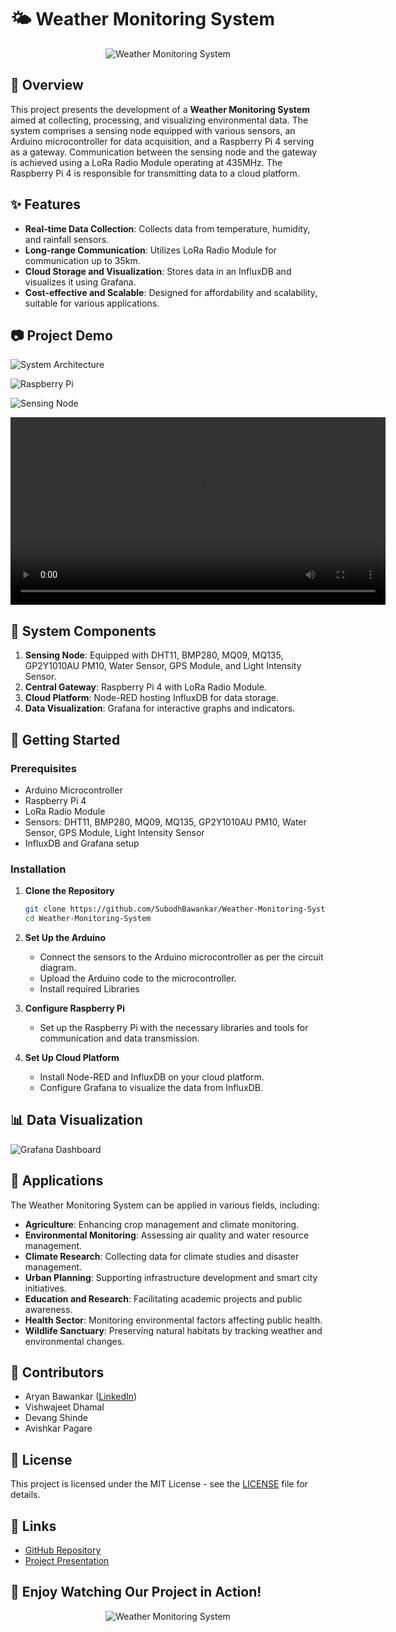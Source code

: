 # 🌤️ Weather Monitoring System
<p align="center">
  <img src="images/Banner.png" alt="Weather Monitoring System">
</p>


## 📜 Overview
This project presents the development of a **Weather Monitoring System** aimed at collecting, processing, and visualizing environmental data. The system comprises a sensing node equipped with various sensors, an Arduino microcontroller for data acquisition, and a Raspberry Pi 4 serving as a gateway. Communication between the sensing node and the gateway is achieved using a LoRa Radio Module operating at 435MHz. The Raspberry Pi 4 is responsible for transmitting data to a cloud platform.

## ✨ Features
- **Real-time Data Collection**: Collects data from temperature, humidity, and rainfall sensors.
- **Long-range Communication**: Utilizes LoRa Radio Module for communication up to 35km.
- **Cloud Storage and Visualization**: Stores data in an InfluxDB and visualizes it using Grafana.
- **Cost-effective and Scalable**: Designed for affordability and scalability, suitable for various applications.

## 📷 Project Demo
![System Architecture](images/System%20Architecture.png)

![Raspberry Pi](images/RPi%204.png)

![Sensing Node](images/Sensing%20Node.png)

<p align="center">
  <video width="600" controls>
    <source src="video/weather-monitoring-demo.mp4" type="video/mp4">
    Your browser does not support the video tag.
  </video>
</p>

## 🔧 System Components
1. **Sensing Node**: Equipped with DHT11, BMP280, MQ09, MQ135, GP2Y1010AU PM10, Water Sensor, GPS Module, and Light Intensity Sensor.
2. **Central Gateway**: Raspberry Pi 4 with LoRa Radio Module.
3. **Cloud Platform**: Node-RED hosting InfluxDB for data storage.
4. **Data Visualization**: Grafana for interactive graphs and indicators.

## 🚀 Getting Started
### Prerequisites
- Arduino Microcontroller
- Raspberry Pi 4
- LoRa Radio Module
- Sensors: DHT11, BMP280, MQ09, MQ135, GP2Y1010AU PM10, Water Sensor, GPS Module, Light Intensity Sensor
- InfluxDB and Grafana setup

### Installation
1. **Clone the Repository**
    ```sh
    git clone https://github.com/SubodhBawankar/Weather-Monitoring-System.git
    cd Weather-Monitoring-System
    ```

2. **Set Up the Arduino**
    - Connect the sensors to the Arduino microcontroller as per the circuit diagram.
    - Upload the Arduino code to the microcontroller.
    - Install required Libraries 

3. **Configure Raspberry Pi**
    - Set up the Raspberry Pi with the necessary libraries and tools for communication and data transmission.

4. **Set Up Cloud Platform**
    - Install Node-RED and InfluxDB on your cloud platform.
    - Configure Grafana to visualize the data from InfluxDB.

## 📊 Data Visualization
![Grafana Dashboard](images/Dashbboard.png)

## 🌱 Applications
The Weather Monitoring System can be applied in various fields, including:

- **Agriculture**: Enhancing crop management and climate monitoring.
- **Environmental Monitoring**: Assessing air quality and water resource management.
- **Climate Research**: Collecting data for climate studies and disaster management.
- **Urban Planning**: Supporting infrastructure development and smart city initiatives.
- **Education and Research**: Facilitating academic projects and public awareness.
- **Health Sector**: Monitoring environmental factors affecting public health.
- **Wildlife Sanctuary**: Preserving natural habitats by tracking weather and environmental changes.


## 👥 Contributors
- Aryan Bawankar ([LinkedIn](https://www.linkedin.com/in/aryan-bawankar-306689232))
- Vishwajeet Dhamal
- Devang Shinde
- Avishkar Pagare

## 📄 License
This project is licensed under the MIT License - see the [LICENSE](LICENSE) file for details.

## 🔗 Links
- [GitHub Repository](https://github.com/SubodhBawankar/Weather-Monitoring-System)
- [Project Presentation](https://www.canva.com/design/DAGFUJI9nvk/QkDwIP95_CrYRvoDrs2_Bg/edit?utm_content=DAGFUJI9nvk&utm_campaign=designshare&utm_medium=link2&utm_source=sharebutton)

## 🎉 Enjoy Watching Our Project in Action!
<p align="center">
  <img src="https://i.giphy.com/media/v1.Y2lkPTc5MGI3NjExdzFvanVqODk3cGE4ZGFlaXJzYmJ3b3ltbzB6MmFweW1vNWdkajhmeSZlcD12MV9pbnRlcm5hbF9naWZfYnlfaWQmY3Q9Zw/xUOwGoNa2uX6M170d2/giphy.gif" alt="Weather Monitoring System">
</p>
